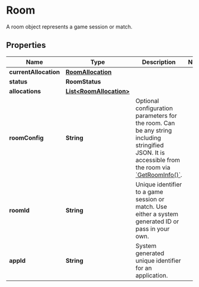 

# Room

A room object represents a game session or match.

## Properties

| Name | Type | Description | Notes |
|------------ | ------------- | ------------- | -------------|
|**currentAllocation** | [**RoomAllocation**](RoomAllocation.md) |  |  |
|**status** | **RoomStatus** |  |  |
|**allocations** | [**List&lt;RoomAllocation&gt;**](RoomAllocation.md) |  |  |
|**roomConfig** | **String** | Optional configuration parameters for the room. Can be any string including stringified JSON. It is accessible from the room via [&#x60;GetRoomInfo()&#x60;](https://hathora.dev/api#tag/RoomV2/operation/GetRoomInfo). |  |
|**roomId** | **String** | Unique identifier to a game session or match. Use either a system generated ID or pass in your own. |  |
|**appId** | **String** | System generated unique identifier for an application. |  |



